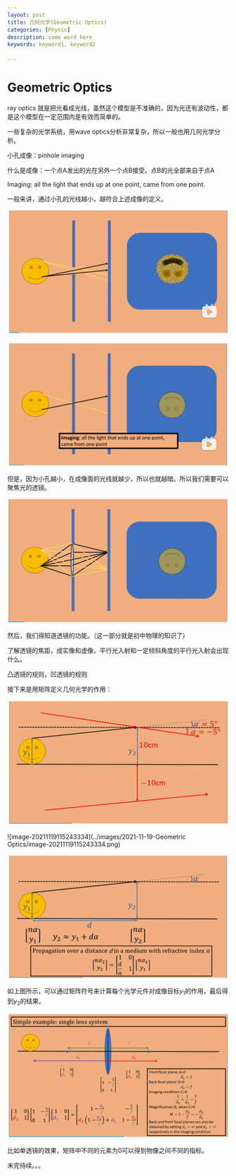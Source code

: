 ```yaml
---
layout: post
title: 几何光学(Geometric Optics)
categories: [Physic]
description: some word here
keywords: keyword1, keyword2

---
```


# Geometric Optics

ray optics 就是把光看成光线，虽然这个模型是不准确的，因为光还有波动性，都是这个模型在一定范围内是有效而简单的。

一些复杂的光学系统，用wave optics分析非常复杂，所以一般也用几何光学分析。

小孔成像：pinhole imaging

什么是成像：一个点A发出的光在另外一个点B接受。点B的光全部来自于点A

Imaging: all the light that ends up at one point, came from one point.

一般来讲，通过小孔的光线越小，越符合上述成像的定义。

![image-20211119114205294](https://raw.githubusercontent.com/star-twinking/CloudImage/main/ImgforBlog/image-20211119114205294.png)

![image-20211119114347032](https://raw.githubusercontent.com/star-twinking/CloudImage/main/ImgforBlog/image-20211119114347032.png)

但是，因为小孔越小，在成像面的光线就越少，所以也就越暗。所以我们需要可以聚焦光的透镜。

![image-20211119114521698](https://raw.githubusercontent.com/star-twinking/CloudImage/main/ImgforBlog/image-20211119114521698.png)

然后，我们得知道透镜的功能。（这一部分就是初中物理的知识了）

了解透镜的焦距，成实像和虚像，平行光入射和一定倾斜角度的平行光入射会出现什么。

凸透镜的规则，凹透镜的规则

接下来是用矩阵定义几何光学的作用：

![image-20211119115218282](https://raw.githubusercontent.com/star-twinking/CloudImage/main/ImgforBlog/image-20211119115218282.png)

![image-20211119115243334](../images/2021-11-19-Geometric Optics/image-20211119115243334.png)

![image-20211119144822670](https://raw.githubusercontent.com/star-twinking/CloudImage/main/ImgforBlog/image-20211119144822670.png)

如上图所示，可以通过矩阵符号来计算每个光学元件对成像目标$y_1$的作用，最后得到$y_2$的结果。

![image-20211119152913767](https://raw.githubusercontent.com/star-twinking/CloudImage/main/ImgforBlog/image-20211119152913767.png)

比如单透镜的效果，矩阵中不同的元素为0可以得到物像之间不同的指标。

未完待续。。。
